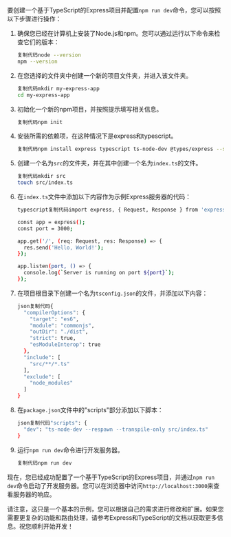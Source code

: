 要创建一个基于TypeScript的Express项目并配置`npm run dev`命令，您可以按照以下步骤进行操作：

1. 确保您已经在计算机上安装了Node.js和npm。您可以通过运行以下命令来检查它们的版本：

   ```bash
   复制代码node --version
   npm --version
   ```

2. 在您选择的文件夹中创建一个新的项目文件夹，并进入该文件夹。

   ```bash
   复制代码mkdir my-express-app
   cd my-express-app
   ```

3. 初始化一个新的npm项目，并按照提示填写相关信息。

   ```bash
   复制代码npm init
   ```

4. 安装所需的依赖项，在这种情况下是express和typescript。

   ```bash
   复制代码npm install express typescript ts-node-dev @types/express --save
   ```

5. 创建一个名为`src`的文件夹，并在其中创建一个名为`index.ts`的文件。

   ```bash
   复制代码mkdir src
   touch src/index.ts
   ```

6. 在`index.ts`文件中添加以下内容作为示例Express服务器的代码：

   ```bash
   typescript复制代码import express, { Request, Response } from 'express';
   
   const app = express();
   const port = 3000;
   
   app.get('/', (req: Request, res: Response) => {
     res.send('Hello, World!');
   });
   
   app.listen(port, () => {
     console.log(`Server is running on port ${port}`);
   });
   ```

7. 在项目根目录下创建一个名为`tsconfig.json`的文件，并添加以下内容：

   ```bash
   json复制代码{
     "compilerOptions": {
       "target": "es6",
       "module": "commonjs",
       "outDir": "./dist",
       "strict": true,
       "esModuleInterop": true
     },
     "include": [
       "src/**/*.ts"
     ],
     "exclude": [
       "node_modules"
     ]
   }
   ```

8. 在`package.json`文件中的"scripts"部分添加以下脚本：

   ```bash
   json复制代码"scripts": {
     "dev": "ts-node-dev --respawn --transpile-only src/index.ts"
   }
   ```

9. 运行`npm run dev`命令进行开发服务器。

   ```bash
   复制代码npm run dev
   ```

现在，您已经成功配置了一个基于TypeScript的Express项目，并通过`npm run dev`命令启动了开发服务器。您可以在浏览器中访问`http://localhost:3000`来查看服务器的响应。

请注意，这只是一个基本的示例，您可以根据自己的需求进行修改和扩展。如果您需要更复杂的功能和路由处理，请参考Express和TypeScript的文档以获取更多信息。祝您顺利开始开发！

